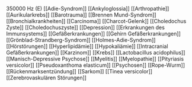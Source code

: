 350000 Hz (E)
[[Adie-Syndrom]]
[[Ankyloglossia]]
[[Arthropathie]]
[[Aurikularkrebs]]
[[Barotrauma]]
[[Brennen Mund-Syndrom]]
[[Bronchialkrankheiten]]
[[Carcinoma]]
[[Charcot-Gelenk]]
[[Choledochus Zyste]]
[[Choledochuszyste]]
[[Depression]]
[[Erkrankungen des Immunsystems]]
[[Gefäßerkrankungen]]
[[Gehirn Gefäßerkrankungen]]
[[Grönblad-Strandberg-Syndrom]]
[[Holmes-Adie-Syndrom]]
[[Hörstörungen]]
[[Hyperlipidämie]]
[[Hypokaliämie]]
[[Intracranial Gefäßerkrankungen]]
[[Karzinom]]
[[Krebs]]
[[Lactobacillus acidophilus]]
[[Manisch-Depressive Psychose]]
[[Myelitis]]
[[Myelopathie]]
[[Pityriasis versicolor]]
[[Pseudoxanthoma elasticum]]
[[Psychosen]]
[[Rope-Wurm]]
[[Rückenmarksentzündung]]
[[Sarkom]]
[[Tinea versicolor]]
[[Zerebrovaskulären Störungen]]